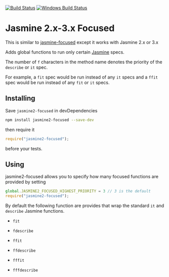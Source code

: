 [![Build Status](https://travis-ci.org/UziTech/jasmine2-focused.svg?branch=master)](https://travis-ci.org/UziTech/jasmine2-focused)
[![Windows Build Status](https://ci.appveyor.com/api/projects/status/hw8plj2yq94aqahq/branch/master?svg=true)](https://ci.appveyor.com/project/UziTech/jasmine2-focused)

# Jasmine 2.x-3.x Focused

This is similar to [jasmine-focused](https://github.com/atom/jasmine-focused) except it works with Jasmine 2.x or 3.x

Adds global functions to run only certain [Jasmine](https://github.com/jasmin/jasmine) specs.

The number of `f` characters in the method name denotes the priority of the `describe` or `it` spec.

For example, a `fit` spec would be run instead of any `it` specs and a `ffit` spec would be run instead of any `fit` or `it` specs.

## Installing

Save `jasmine2-focused` in devDependencies

```sh
npm install jasmine2-focused --save-dev
```

then require it

```js
require("jasmine2-focused");
```

before your tests.

## Using

jasmine2-focused allows you to specify how many focused functions are provided by setting

```js
global.JASMINE2_FOCUSED_HIGHEST_PRIORITY = 3 // 3 is the default
require("jasmine2-focused");
```

By default the following function are provides that wrap the standard `it` and `describe` Jasmine functions.

*   `fit`
*   `fdescribe`

*   `ffit`
*   `ffdescribe`

*   `fffit`
*   `fffdescribe`
